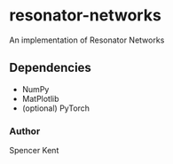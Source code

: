 # resonator-networks
An implementation of Resonator Networks 

## Dependencies
* NumPy
* MatPlotlib
* (optional) PyTorch

### Author
Spencer Kent
